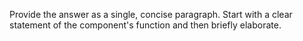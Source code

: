 Provide the answer as a single, concise paragraph. Start with a clear statement of the component's function and then briefly elaborate.
